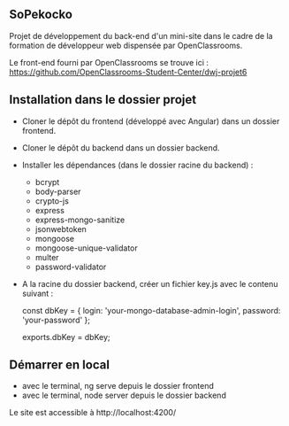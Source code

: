 ## SoPekocko

Projet de développement du back-end d'un mini-site dans le cadre de la formation de développeur web dispensée par OpenClassrooms.

Le front-end fourni par OpenClassrooms se trouve ici : https://github.com/OpenClassrooms-Student-Center/dwj-projet6

## Installation dans le dossier projet

- Cloner le dépôt du frontend (développé avec Angular) dans un dossier frontend.
- Cloner le dépôt du backend dans un dossier backend.
- Installer les dépendances (dans le dossier racine du backend) :

  - bcrypt
  - body-parser
  - crypto-js
  - express
  - express-mongo-sanitize
  - jsonwebtoken
  - mongoose
  - mongoose-unique-validator
  - multer
  - password-validator
  
- A la racine du dossier backend, créer un fichier key.js avec le contenu suivant :

  const dbKey = { 
    login: 'your-mongo-database-admin-login',
    password: 'your-password'
  };
  
  exports.dbKey = dbKey;
  
## Démarrer en local

- avec le terminal, ng serve depuis le dossier frontend
- avec le terminal, node server depuis le dossier backend

Le site est accessible à http://localhost:4200/





  
  





